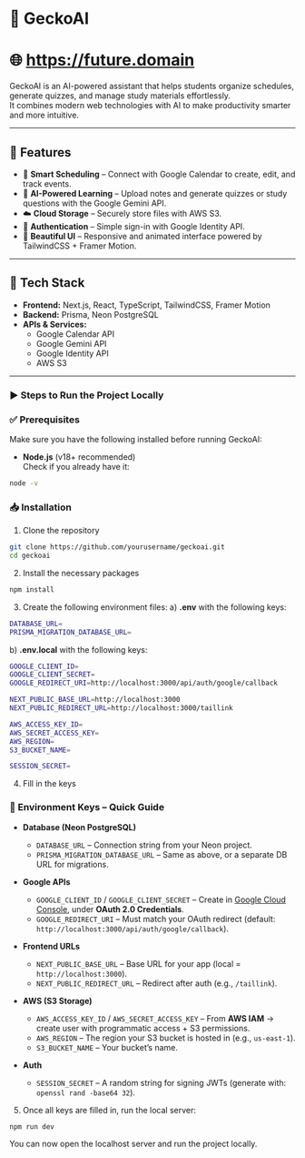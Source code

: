 # 🦎 GeckoAI

# 🌐 https://future.domain

GeckoAI is an AI-powered assistant that helps students organize schedules, generate quizzes, and manage study materials effortlessly.  
It combines modern web technologies with AI to make productivity smarter and more intuitive.

---

## 🚀 Features

- 📅 **Smart Scheduling** – Connect with Google Calendar to create, edit, and track events.
- 🤖 **AI-Powered Learning** – Upload notes and generate quizzes or study questions with the Google Gemini API.
- ☁️ **Cloud Storage** – Securely store files with AWS S3.
- 🔑 **Authentication** – Simple sign-in with Google Identity API.
- 🎨 **Beautiful UI** – Responsive and animated interface powered by TailwindCSS + Framer Motion.

---

## 🧰 Tech Stack

- **Frontend:** Next.js, React, TypeScript, TailwindCSS, Framer Motion
- **Backend:** Prisma, Neon PostgreSQL
- **APIs & Services:**
  - Google Calendar API
  - Google Gemini API
  - Google Identity API
  - AWS S3

---

### ▶️ Steps to Run the Project Locally

### ✅ Prerequisites

Make sure you have the following installed before running GeckoAI:

- **Node.js** (v18+ recommended)  
  Check if you already have it:

```bash
node -v
```

### 📥 Installation

1. Clone the repository

```bash
git clone https://github.com/yourusername/geckoai.git
cd geckoai
```

2. Install the necessary packages

```bash
npm install
```

3. Create the following environment files:
   a) **.env** with the following keys:

```bash
DATABASE_URL=
PRISMA_MIGRATION_DATABASE_URL=
```

b) **.env.local** with the following keys:

```bash
GOOGLE_CLIENT_ID=
GOOGLE_CLIENT_SECRET=
GOOGLE_REDIRECT_URI=http://localhost:3000/api/auth/google/callback

NEXT_PUBLIC_BASE_URL=http://localhost:3000
NEXT_PUBLIC_REDIRECT_URL=http://localhost:3000/taillink

AWS_ACCESS_KEY_ID=
AWS_SECRET_ACCESS_KEY=
AWS_REGION=
S3_BUCKET_NAME=

SESSION_SECRET=
```

4. Fill in the keys

### 🔑 Environment Keys – Quick Guide

- **Database (Neon PostgreSQL)**
  - `DATABASE_URL` – Connection string from your Neon project.
  - `PRISMA_MIGRATION_DATABASE_URL` – Same as above, or a separate DB URL for migrations.

- **Google APIs**
  - `GOOGLE_CLIENT_ID` / `GOOGLE_CLIENT_SECRET` – Create in [Google Cloud Console](https://console.cloud.google.com/), under **OAuth 2.0 Credentials**.
  - `GOOGLE_REDIRECT_URI` – Must match your OAuth redirect (default: `http://localhost:3000/api/auth/google/callback`).

- **Frontend URLs**
  - `NEXT_PUBLIC_BASE_URL` – Base URL for your app (local = `http://localhost:3000`).
  - `NEXT_PUBLIC_REDIRECT_URL` – Redirect after auth (e.g., `/taillink`).

- **AWS (S3 Storage)**
  - `AWS_ACCESS_KEY_ID` / `AWS_SECRET_ACCESS_KEY` – From **AWS IAM** → create user with programmatic access + S3 permissions.
  - `AWS_REGION` – The region your S3 bucket is hosted in (e.g., `us-east-1`).
  - `S3_BUCKET_NAME` – Your bucket’s name.

- **Auth**
  - `SESSION_SECRET` – A random string for signing JWTs (generate with: `openssl rand -base64 32`).

5. Once all keys are filled in, run the local server:

```bash
npm run dev
```

You can now open the localhost server and run the project locally.

